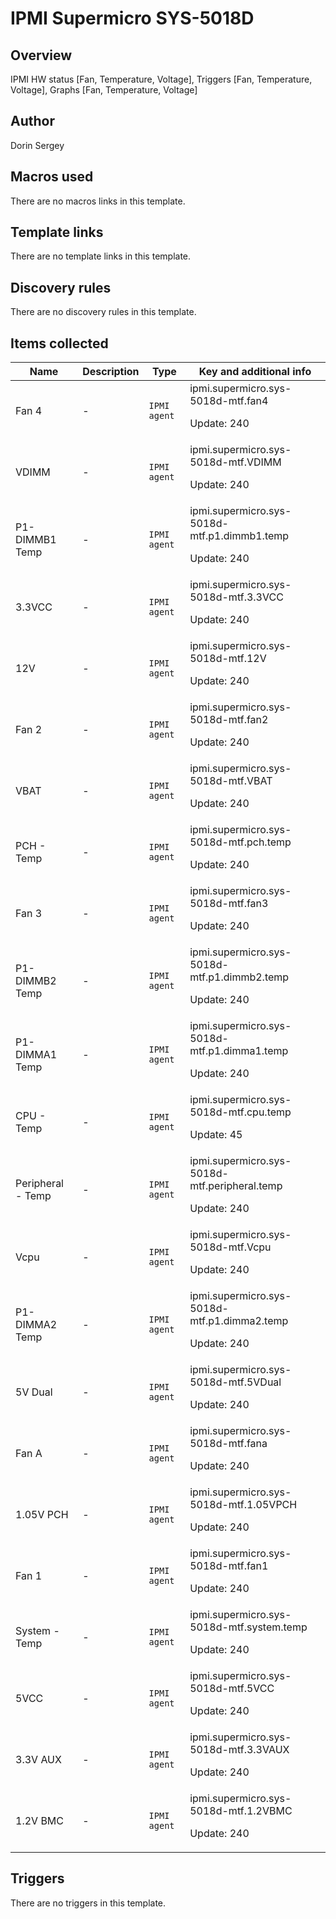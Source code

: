 # IPMI Supermicro SYS-5018D

## Overview

IPMI HW status [Fan, Temperature, Voltage], Triggers [Fan, Temperature, Voltage], Graphs [Fan, Temperature, Voltage]



## Author

Dorin Sergey

## Macros used

There are no macros links in this template.

## Template links

There are no template links in this template.

## Discovery rules

There are no discovery rules in this template.

## Items collected

|Name|Description|Type|Key and additional info|
|----|-----------|----|----|
|Fan 4|<p>-</p>|`IPMI agent`|ipmi.supermicro.sys-5018d-mtf.fan4<p>Update: 240</p>|
|VDIMM|<p>-</p>|`IPMI agent`|ipmi.supermicro.sys-5018d-mtf.VDIMM<p>Update: 240</p>|
|P1-DIMMB1 Temp|<p>-</p>|`IPMI agent`|ipmi.supermicro.sys-5018d-mtf.p1.dimmb1.temp<p>Update: 240</p>|
|3.3VCC|<p>-</p>|`IPMI agent`|ipmi.supermicro.sys-5018d-mtf.3.3VCC<p>Update: 240</p>|
|12V|<p>-</p>|`IPMI agent`|ipmi.supermicro.sys-5018d-mtf.12V<p>Update: 240</p>|
|Fan 2|<p>-</p>|`IPMI agent`|ipmi.supermicro.sys-5018d-mtf.fan2<p>Update: 240</p>|
|VBAT|<p>-</p>|`IPMI agent`|ipmi.supermicro.sys-5018d-mtf.VBAT<p>Update: 240</p>|
|PCH - Temp|<p>-</p>|`IPMI agent`|ipmi.supermicro.sys-5018d-mtf.pch.temp<p>Update: 240</p>|
|Fan 3|<p>-</p>|`IPMI agent`|ipmi.supermicro.sys-5018d-mtf.fan3<p>Update: 240</p>|
|P1-DIMMB2 Temp|<p>-</p>|`IPMI agent`|ipmi.supermicro.sys-5018d-mtf.p1.dimmb2.temp<p>Update: 240</p>|
|P1-DIMMA1 Temp|<p>-</p>|`IPMI agent`|ipmi.supermicro.sys-5018d-mtf.p1.dimma1.temp<p>Update: 240</p>|
|CPU - Temp|<p>-</p>|`IPMI agent`|ipmi.supermicro.sys-5018d-mtf.cpu.temp<p>Update: 45</p>|
|Peripheral - Temp|<p>-</p>|`IPMI agent`|ipmi.supermicro.sys-5018d-mtf.peripheral.temp<p>Update: 240</p>|
|Vcpu|<p>-</p>|`IPMI agent`|ipmi.supermicro.sys-5018d-mtf.Vcpu<p>Update: 240</p>|
|P1-DIMMA2 Temp|<p>-</p>|`IPMI agent`|ipmi.supermicro.sys-5018d-mtf.p1.dimma2.temp<p>Update: 240</p>|
|5V Dual|<p>-</p>|`IPMI agent`|ipmi.supermicro.sys-5018d-mtf.5VDual<p>Update: 240</p>|
|Fan A|<p>-</p>|`IPMI agent`|ipmi.supermicro.sys-5018d-mtf.fana<p>Update: 240</p>|
|1.05V PCH|<p>-</p>|`IPMI agent`|ipmi.supermicro.sys-5018d-mtf.1.05VPCH<p>Update: 240</p>|
|Fan 1|<p>-</p>|`IPMI agent`|ipmi.supermicro.sys-5018d-mtf.fan1<p>Update: 240</p>|
|System - Temp|<p>-</p>|`IPMI agent`|ipmi.supermicro.sys-5018d-mtf.system.temp<p>Update: 240</p>|
|5VCC|<p>-</p>|`IPMI agent`|ipmi.supermicro.sys-5018d-mtf.5VCC<p>Update: 240</p>|
|3.3V AUX|<p>-</p>|`IPMI agent`|ipmi.supermicro.sys-5018d-mtf.3.3VAUX<p>Update: 240</p>|
|1.2V BMC|<p>-</p>|`IPMI agent`|ipmi.supermicro.sys-5018d-mtf.1.2VBMC<p>Update: 240</p>|
## Triggers

There are no triggers in this template.

